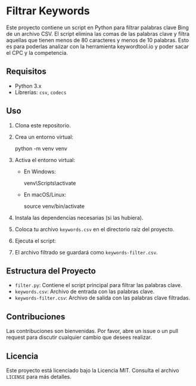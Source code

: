 
# Filtrar Keywords

Este proyecto contiene un script en Python para filtrar palabras clave Bing de un archivo CSV. El script elimina las comas de las palabras clave y filtra aquellas que tienen menos de 80 caracteres y menos de 10 palabras. Esto es para poderlas analizar con la herramienta keywordtool.io y poder sacar el CPC y la competencia.

## Requisitos

- Python 3.x
- Librerías: `csv`, `codecs`

## Uso

1. Clona este repositorio.
2. Crea un entorno virtual:

    python -m venv venv

3. Activa el entorno virtual:
    - En Windows:

    
        venv\Scripts\activate

    - En macOS/Linux:


    
        source venv/bin/activate


4. Instala las dependencias necesarias (si las hubiera).
5. Coloca tu archivo `keywords.csv` en el directorio raíz del proyecto.
6. Ejecuta el script:

7. El archivo filtrado se guardará como `keywords-filter.csv`.

## Estructura del Proyecto

- `filter.py`: Contiene el script principal para filtrar las palabras clave.
- `keywords.csv`: Archivo de entrada con las palabras clave.
- `keywords-filter.csv`: Archivo de salida con las palabras clave filtradas.

## Contribuciones

Las contribuciones son bienvenidas. Por favor, abre un issue o un pull request para discutir cualquier cambio que desees realizar.

## Licencia

Este proyecto está licenciado bajo la Licencia MIT. Consulta el archivo `LICENSE` para más detalles.